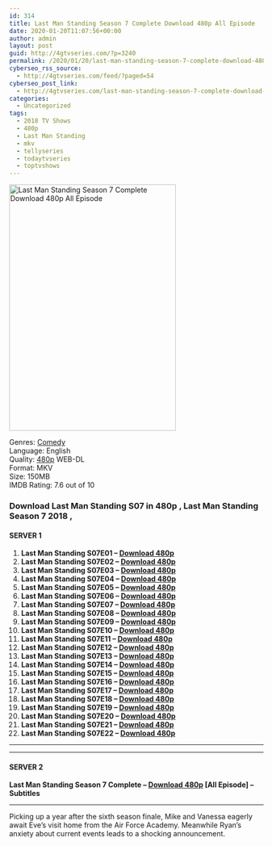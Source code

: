 ```yaml
---
id: 314
title: Last Man Standing Season 7 Complete Download 480p All Episode
date: 2020-01-20T11:07:56+00:00
author: admin
layout: post
guid: http://4gtvseries.com/?p=3240
permalink: /2020/01/20/last-man-standing-season-7-complete-download-480p-all-episode/
cyberseo_rss_source:
  - http://4gtvseries.com/feed/?paged=54
cyberseo_post_link:
  - http://4gtvseries.com/last-man-standing-season-7-complete-download-480p-all-episode/
categories:
  - Uncategorized
tags:
  - 2018 TV Shows
  - 480p
  - Last Man Standing
  - mkv
  - tellyseries
  - todaytvseries
  - toptvshows
---
```

<img loading="lazy" class="aligncenter" src="https://1.bp.blogspot.com/-d2D8S7MWpdI/XiWJLg8LPkI/AAAAAAAAAO8/xPMkwZFU0EsOpKcwAj4_irgPR1oIDRMRwCK4BGAYYCw/s1600/Last%2BMan%2BStanding%2BSeason%2B7.jpg" alt="Last Man Standing Season 7 Complete Download 480p All Episode" width="330" height="488" />

Genres: <a href="http://4gtvseries.com/tag/comedy/" data-wpel-link="internal">Comedy</a>  
Language: English  
Quality:&nbsp;<a href="http://4gtvseries.com/tag/480p/" data-wpel-link="internal">480p</a> WEB-DL  
Format: MKV  
Size: 150MB  
IMDB Rating: 7.6 out of 10

### **Download Last Man Standing S07 in 480p , Last Man Standing Season 7 2018 ,&nbsp;**

#### <span><strong>SERVER 1</strong></span>

  1. **Last Man Standing S07E01 – <a href="http://slink.dl480p.xyz/vWrMbD9Q" data-wpel-link="external" target="_blank" rel="nofollow external noopener noreferrer" class="wpel-icon-left"><i class="wpel-icon fa fa-download" aria-hidden="true"></i>Download 480p</a>**
  2. **Last Man Standing S07E02 – <a href="http://slink.dl480p.xyz/32mzBj" data-wpel-link="external" target="_blank" rel="nofollow external noopener noreferrer" class="wpel-icon-left"><i class="wpel-icon fa fa-download" aria-hidden="true"></i>Download 480p</a>**
  3. **Last Man Standing S07E03 – <a href="http://slink.dl480p.xyz/3Fyy" data-wpel-link="external" target="_blank" rel="nofollow external noopener noreferrer" class="wpel-icon-left"><i class="wpel-icon fa fa-download" aria-hidden="true"></i>Download 480p</a>**
  4. **Last Man Standing S07E04 – <a href="http://slink.dl480p.xyz/H9yv8Q" data-wpel-link="external" target="_blank" rel="nofollow external noopener noreferrer" class="wpel-icon-left"><i class="wpel-icon fa fa-download" aria-hidden="true"></i>Download 480p</a>**
  5. **Last Man Standing S07E05 – <a href="http://slink.dl480p.xyz/QKwlY55r" data-wpel-link="external" target="_blank" rel="nofollow external noopener noreferrer" class="wpel-icon-left"><i class="wpel-icon fa fa-download" aria-hidden="true"></i>Download 480p</a>**
  6. **Last Man Standing S07E06 – <a href="http://slink.dl480p.xyz/9C6N" data-wpel-link="external" target="_blank" rel="nofollow external noopener noreferrer" class="wpel-icon-left"><i class="wpel-icon fa fa-download" aria-hidden="true"></i>Download 480p</a>**
  7. **Last Man Standing S07E07 – <a href="http://slink.dl480p.xyz/cuTV13" data-wpel-link="external" target="_blank" rel="nofollow external noopener noreferrer" class="wpel-icon-left"><i class="wpel-icon fa fa-download" aria-hidden="true"></i>Download 480p</a>**
  8. **Last Man Standing S07E08 – <a href="http://slink.dl480p.xyz/pA41d931" data-wpel-link="external" target="_blank" rel="nofollow external noopener noreferrer" class="wpel-icon-left"><i class="wpel-icon fa fa-download" aria-hidden="true"></i>Download 480p</a>**
  9. **Last Man Standing S07E09 – <a href="http://slink.dl480p.xyz/mRUo" data-wpel-link="external" target="_blank" rel="nofollow external noopener noreferrer" class="wpel-icon-left"><i class="wpel-icon fa fa-download" aria-hidden="true"></i>Download 480p</a>**
 10. **Last Man Standing S07E10 – <a href="http://slink.dl480p.xyz/RuolAo" data-wpel-link="external" target="_blank" rel="nofollow external noopener noreferrer" class="wpel-icon-left"><i class="wpel-icon fa fa-download" aria-hidden="true"></i>Download 480p</a>**
 11. **Last Man Standing S07E11 – <a href="http://slink.dl480p.xyz/kDmP9" data-wpel-link="external" target="_blank" rel="nofollow external noopener noreferrer" class="wpel-icon-left"><i class="wpel-icon fa fa-download" aria-hidden="true"></i>Download 480p</a>**
 12. **Last Man Standing S07E12 – <a href="http://slink.dl480p.xyz/Yf9gyrC" data-wpel-link="external" target="_blank" rel="nofollow external noopener noreferrer" class="wpel-icon-left"><i class="wpel-icon fa fa-download" aria-hidden="true"></i>Download 480p</a>**
 13. **Last Man Standing S07E13 – <a href="http://slink.dl480p.xyz/lJSXzf0m" data-wpel-link="external" target="_blank" rel="nofollow external noopener noreferrer" class="wpel-icon-left"><i class="wpel-icon fa fa-download" aria-hidden="true"></i>Download 480p</a>**
 14. **Last Man Standing S07E14 – <a href="http://slink.dl480p.xyz/bPN1Jx" data-wpel-link="external" target="_blank" rel="nofollow external noopener noreferrer" class="wpel-icon-left"><i class="wpel-icon fa fa-download" aria-hidden="true"></i>Download 480p</a>**
 15. **Last Man Standing S07E15 – <a href="http://slink.dl480p.xyz/ycisjDIM" data-wpel-link="external" target="_blank" rel="nofollow external noopener noreferrer" class="wpel-icon-left"><i class="wpel-icon fa fa-download" aria-hidden="true"></i>Download 480p</a>**
 16. **Last Man Standing S07E16 – <a href="http://slink.dl480p.xyz/MAiZX2Tq" data-wpel-link="external" target="_blank" rel="nofollow external noopener noreferrer" class="wpel-icon-left"><i class="wpel-icon fa fa-download" aria-hidden="true"></i>Download 480p</a>**
 17. **Last Man Standing S07E17 – <a href="http://slink.dl480p.xyz/I3Gf" data-wpel-link="external" target="_blank" rel="nofollow external noopener noreferrer" class="wpel-icon-left"><i class="wpel-icon fa fa-download" aria-hidden="true"></i>Download 480p</a>**
 18. **Last Man Standing S07E18 – <a href="http://slink.dl480p.xyz/C2oidx2b" data-wpel-link="external" target="_blank" rel="nofollow external noopener noreferrer" class="wpel-icon-left"><i class="wpel-icon fa fa-download" aria-hidden="true"></i>Download 480p</a>**
 19. **Last Man Standing S07E19 – <a href="http://slink.dl480p.xyz/zJIP2" data-wpel-link="external" target="_blank" rel="nofollow external noopener noreferrer" class="wpel-icon-left"><i class="wpel-icon fa fa-download" aria-hidden="true"></i>Download 480p</a>**
 20. **Last Man Standing S07E20 – <a href="http://slink.dl480p.xyz/NR0fn32" data-wpel-link="external" target="_blank" rel="nofollow external noopener noreferrer" class="wpel-icon-left"><i class="wpel-icon fa fa-download" aria-hidden="true"></i>Download 480p</a>**
 21. **Last Man Standing S07E21 – <a href="http://slink.dl480p.xyz/CGcqzg" data-wpel-link="external" target="_blank" rel="nofollow external noopener noreferrer" class="wpel-icon-left"><i class="wpel-icon fa fa-download" aria-hidden="true"></i>Download 480p</a>**
 22. **Last Man Standing S07E22 – <a href="http://slink.dl480p.xyz/EuXUXg" data-wpel-link="external" target="_blank" rel="nofollow external noopener noreferrer" class="wpel-icon-left"><i class="wpel-icon fa fa-download" aria-hidden="true"></i>Download 480p</a>**

* * *

* * *

#### <span><strong>SERVER 2</strong></span>

**Last Man Standing Season 7 Complete – <a href="http://dl480p.xyz/3509/" data-wpel-link="external" target="_blank" rel="nofollow external noopener noreferrer" class="wpel-icon-left"><i class="wpel-icon fa fa-download" aria-hidden="true"></i>Download 480p</a> [All Episode] – Subtitles**

* * *

Picking up a year after the sixth season finale, Mike and Vanessa eagerly await Eve’s visit home from the Air Force Academy. Meanwhile Ryan’s anxiety about current events leads to a shocking announcement.

<div align="center">
</div>